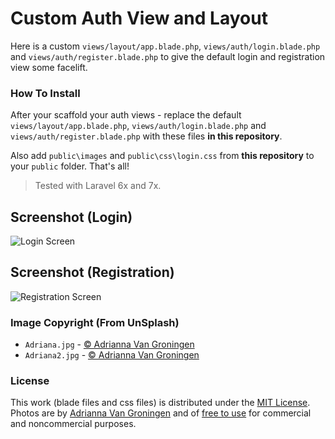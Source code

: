 # Custom Auth View and Layout

Here is a custom `views/layout/app.blade.php`, `views/auth/login.blade.php` and `views/auth/register.blade.php` to give the default login and registration view some facelift.

### How To Install
After your scaffold your auth views - replace the default `views/layout/app.blade.php`, `views/auth/login.blade.php` and `views/auth/register.blade.php`  with these files **in this repository**.

Also add `public\images` and `public\css\login.css` from **this repository** to your `public` folder. That's all!


> Tested with Laravel 6x and 7x.


## Screenshot (Login)
![Login Screen](https://hasinhayder.github.io/laravel-login-registration-facelift/screenshots/login.jpg)

## Screenshot (Registration)
![Registration Screen](https://hasinhayder.github.io/laravel-login-registration-facelift/screenshots/registration.jpg)


### Image Copyright (From UnSplash)
* `Adriana.jpg` - [© Adrianna Van Groningen ](https://unsplash.com/photos/5a6rrTJ6XTM)
* `Adriana2.jpg` - [© Adrianna Van Groningen ](https://unsplash.com/photos/ohdvmatHHvo)


### License
This work (blade files and css files) is distributed under the [MIT License](https://opensource.org/licenses/MIT). Photos are by [Adrianna Van Groningen](https://unsplash.com/@arosephotos) and of [free to use](https://unsplash.com/license) for commercial and noncommercial purposes. 